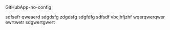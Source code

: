 GitHubApp-no-config


sdfsefr
qweaerd
sdgdsfg
zdgdsfg
sdgfdfg
sdfsdf
vbcjhfjzhf
wqerqwerqwer
ewrtwetr
sdgwertgwert
